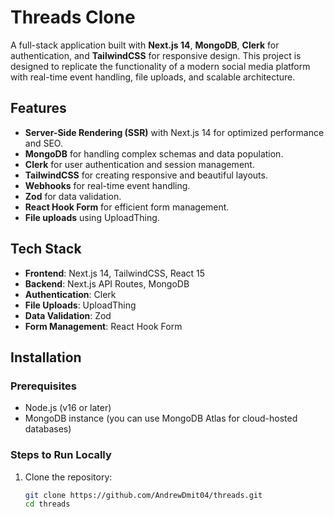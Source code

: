 # Threads Clone

A full-stack application built with **Next.js 14**, **MongoDB**, **Clerk** for authentication, and **TailwindCSS** for responsive design. This project is designed to replicate the functionality of a modern social media platform with real-time event handling, file uploads, and scalable architecture.

## Features

- **Server-Side Rendering (SSR)** with Next.js 14 for optimized performance and SEO.
- **MongoDB** for handling complex schemas and data population.
- **Clerk** for user authentication and session management.
- **TailwindCSS** for creating responsive and beautiful layouts.
- **Webhooks** for real-time event handling.
- **Zod** for data validation.
- **React Hook Form** for efficient form management.
- **File uploads** using UploadThing.

## Tech Stack

- **Frontend**: Next.js 14, TailwindCSS, React 15
- **Backend**: Next.js API Routes, MongoDB
- **Authentication**: Clerk
- **File Uploads**: UploadThing
- **Data Validation**: Zod
- **Form Management**: React Hook Form

## Installation

### Prerequisites

- Node.js (v16 or later)
- MongoDB instance (you can use MongoDB Atlas for cloud-hosted databases)

### Steps to Run Locally

1. Clone the repository:
   ```bash
   git clone https://github.com/AndrewDmit04/threads.git
   cd threads
